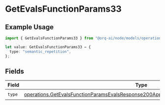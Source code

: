 # GetEvalsFunctionParams33

## Example Usage

```typescript
import { GetEvalsFunctionParams33 } from "@orq-ai/node/models/operations";

let value: GetEvalsFunctionParams33 = {
  type: "semantic_repetition",
};
```

## Fields

| Field                                                                                                                                                                                              | Type                                                                                                                                                                                               | Required                                                                                                                                                                                           | Description                                                                                                                                                                                        |
| -------------------------------------------------------------------------------------------------------------------------------------------------------------------------------------------------- | -------------------------------------------------------------------------------------------------------------------------------------------------------------------------------------------------- | -------------------------------------------------------------------------------------------------------------------------------------------------------------------------------------------------- | -------------------------------------------------------------------------------------------------------------------------------------------------------------------------------------------------- |
| `type`                                                                                                                                                                                             | [operations.GetEvalsFunctionParamsEvalsResponse200ApplicationJSONResponseBodyData533Type](../../models/operations/getevalsfunctionparamsevalsresponse200applicationjsonresponsebodydata533type.md) | :heavy_check_mark:                                                                                                                                                                                 | N/A                                                                                                                                                                                                |